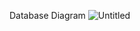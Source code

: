 Database Diagram
![Untitled](https://github.com/user-attachments/assets/3a7e8583-5767-4510-bab9-48e3a0a7f079)
